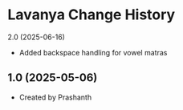 Lavanya Change History
====================


2.0 (2025-06-16)
- Added backspace handling for vowel matras

1.0 (2025-05-06)
----------------
* Created by Prashanth

